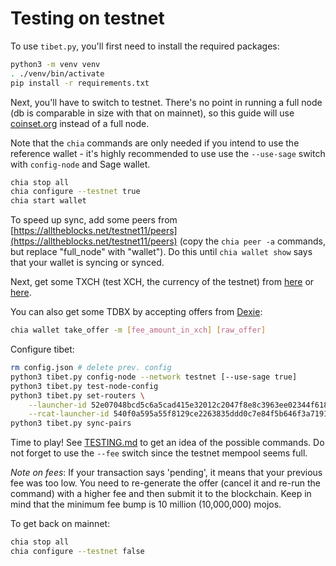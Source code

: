 # Testing on testnet

To use `tibet.py`, you'll first need to install the required packages:

```bash
python3 -m venv venv
. ./venv/bin/activate
pip install -r requirements.txt
```

Next, you'll have to switch to testnet. There's no point in running a full node (db is comparable in size with that on mainnet), so this guide will use [coinset.org](https://www.coinset.org/) instead of a full node.

Note that the `chia` commands are only needed if you intend to use the reference wallet - it's highly recommended to use use the `--use-sage` switch with `config-node` and Sage wallet.

```bash
chia stop all
chia configure --testnet true
chia start wallet
```

To speed up sync, add some peers from [https://alltheblocks.net/testnet11/peers](https://alltheblocks.net/testnet11/peers) (copy the `chia peer -a` commands, but replace "full_node" with "wallet"). Do this until `chia wallet show` says that your wallet is syncing or synced.

Next, get some TXCH (test XCH, the currency of the testnet) from [here](https://xchdev.com/#!faucet.md) or [here](https://testnet11-faucet.chia.net/).

You can also get some TDBX by accepting offers from [Dexie](https://testnet.dexie.space/offers/TDBX/TXCH):
```bash
chia wallet take_offer -m [fee_amount_in_xch] [raw_offer]
```

Configure tibet:
```bash
rm config.json # delete prev. config
python3 tibet.py config-node --network testnet [--use-sage true]
python3 tibet.py test-node-config
python3 tibet.py set-routers \
    --launcher-id 52e07048bcd5c6a5cad415e32012c2047f8e8c3963ee02344f61804c6543dfc6 \
    --rcat-launcher-id 540f0a595a55f8129ce2263835ddd0c7e84f5b646f3a7191e4a2108e749e95b9
python3 tibet.py sync-pairs
```

Time to play! See [TESTING.md](TESTING.md) to get an idea of the possible commands. Do not forget to use the `--fee` switch since the testnet mempool seems full.

*Note on fees*: If your transaction says 'pending', it means that your previous fee was too low. You need to re-generate the offer (cancel it and re-run the command) with a higher fee and then submit it to the blockchain. Keep in mind that the minimum fee bump is 10 million (10,000,000) mojos.

To get back on mainnet:
```bash
chia stop all
chia configure --testnet false
```
